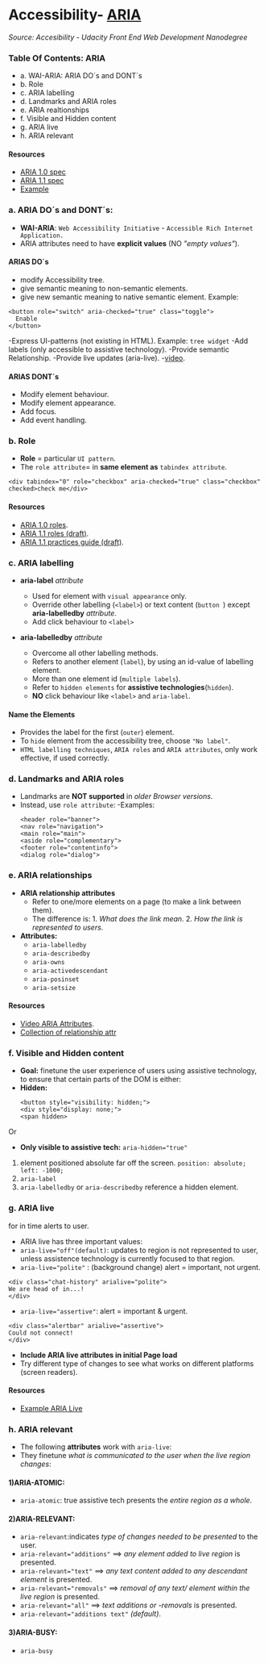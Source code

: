# Accessibility- [ARIA](#5-aria)
_Source: Accesibility - Udacity Front End Web Development Nanodegree_

### Table Of Contents: ARIA
- a. WAI-ARIA: ARIA DO´s and DONT´s
- b. Role
- c. ARIA labelling
- d. Landmarks and ARIA roles
- e. ARIA realtionships 
- f. Visible and Hidden content
- g. ARIA live
- h. ARIA relevant

#### Resources 
- [ARIA 1.0 spec](https://www.w3.org/TR/wai-aria/)
- [ARIA 1.1 spec](https://www.w3.org/TR/wai-aria-1.1/)
- [Example](http://udacity.github.io/ud891/lesson5-semantics-aria/02-why-aria/index.html)

### a. ARIA DO´s and DONT´s:
- **WAI-ARIA**: `Web Accessibility Initiative` - `Accessible Rich Internet Application.`
- ARIA attributes need to have __explicit values__ (NO _"empty values"_).

#### ARIAS DO´s 
  - modify Accessibility tree.
  -  give  semantic meaning to non-semantic elements.
  -  give new semantic meaning to native semantic element.
  Example:
  ```
  <button role="switch" aria-checked="true" class="toggle">
    Enable
  </button>
  ```
  -Express UI-patterns (not existing in HTML).
  Example: `tree widget`
  -Add labels (only accessible to assistive technology).
  -Provide semantic Relationship.
  -Provide live updates (aria-live).
  -[video](https://youtu.be/7vz1aakYHtw?t=50s).

#### ARIAS DONT´s 
  -  Modify element behaviour.
  -  Modify element appearance.
  -  Add focus.
  -  Add event handling.
  
### b. Role
- __Role__ = particular `UI pattern`.
-  The `role attribute`= in __same element as__ `tabindex attribute`.
```
<div tabindex="0" role="checkbox" aria-checked="true" class="checkbox" checked>check me</div>
```
#### Resources 
 - [ARIA 1.0 roles](https://www.w3.org/TR/wai-aria-1.0/#roles).
 - [ARIA 1.1 roles (draft)](https://www.w3.org/TR/wai-aria-1.1/#roles).
 - [ARIA 1.1 practices guide (draft)](https://www.w3.org/TR/wai-aria-practices-1.1/).

### c. ARIA labelling
- **aria-label** _attribute_
  - Used for element with `visual appearance` only. 
  - Override other labelling (`<label>`) or text content (`button `) except **aria-labelledby** _attribute_.
  - Add click behaviour to `<label>` 
 
- **aria-labelledby** _attribute_
  - Overcome all other labelling methods.
  - Refers to another element (`label`), by using an id-value of labelling element.
  - More than one element id (`multiple labels`).
  - Refer to `hidden elements` for __assistive technologies__(`hidden`).
  - __NO__ click behaviour like `<label>` and `aria-label`.
  
#### Name the Elements
- Provides the label for the first (`outer`) element.
- To `hide` element from the accessibility tree, choose `"No label"`.
- `HTML labelling techniques`, `ARIA roles` and `ARIA attributes`, only work effective, if used correctly.

### d. Landmarks and ARIA roles
- Landmarks are __NOT supported__ in _older Browser versions_. 
- Instead, use `role attribute`:
-Examples: 
  ```
  <header role="banner">
  <nav role="navigation">
  <main role="main">
  <aside role="complementary">
  <footer role="contentinfo">
  <dialog role="dialog">
  ```
### e. ARIA relationships  
- **ARIA relationship attributes**
  - Refer to one/more elements on a page (to make a link between them).
  - The difference is: 1. _What does the link mean_.
                       2. _How the link is represented to users_.       
- __Attributes:__ 
  - `aria-labelledby`
  - `aria-describedby`
  - `aria-owns`
  - `aria-activedescendant`
  - `aria-posinset`
  - `aria-setsize`

#### Resources 
- [Video ARIA Attributes](https://youtu.be/e1ZmfmnB6v8?t=40s).
- [Collection of relationship attr](https://www.w3.org/TR/wai-aria-1.1/#attrs_relationships)

### f. Visible and Hidden content
- __Goal:__ finetune the user experience of users using assistive technology, to ensure that certain parts of the DOM is either: 
- __Hidden:__
  ```
  <button style="visibility: hidden;">
  <div style="display: none;">
  <span hidden>
  ```  
Or
- __Only visible to assistive tech:__
`aria-hidden="true"`
1. element positioned absolute far off the screen. `position: absolute; left: -1000;`
2. `aria-label`
3. `aria-labelledby` or `aria-describedby` reference a hidden element.

### g. ARIA live
for in time alerts to user.
- ARIA live has three important values:
- `aria-live="off"(default)`: updates to region is not represented to user, unless assistence technology is currently focused to that region.  
- `aria-live="polite"` : (background change) alert = important, not urgent.
```
<div class="chat-history" arialive="polite">
We are head of in...!
</div>
```
- `aria-live="assertive"`: alert = important & urgent.
```
<div class="alertbar" arialive="assertive">
Could not connect!
</div>
```
- __Include ARIA live attributes in initial Page load__
- Try different type of changes to see what works on different platforms (screen readers).

#### Resources 
- [Example ARIA Live](http://udacity.github.io/ud891/lesson5-semantics-aria/19-aria-live/)

### h. ARIA relevant
- The following __attributes__ work with `aria-live`:
- They finetune _what is communicated to the user when the live region changes_:
#### 1)__ARIA-ATOMIC:__
  - `aria-atomic`: true assistive tech presents the _entire region as a whole_.
#### 2)__ARIA-RELEVANT:__
  - `aria-relevant`:indicates _type of changes needed to be presented_ to the user.
  - `aria-relevant="additions"` ==> _any element added to live region_ is presented.
  - `aria-relevant="text"` ==> _any text content added to any descendant element_ is presented.
  - `aria-relevant="removals"` ==> _removal of any text/ element within the live region_ is presented.
  - `aria-relevant="all"` ==> _text additions or -removals_ is presented.
  - `aria-relevant="additions text"` _(default)_.
#### 3)__ARIA-BUSY:__
  - `aria-busy`
